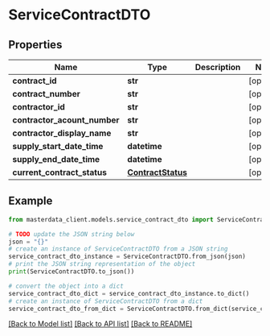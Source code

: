 # ServiceContractDTO


## Properties

Name | Type | Description | Notes
------------ | ------------- | ------------- | -------------
**contract_id** | **str** |  | [optional] 
**contract_number** | **str** |  | [optional] 
**contractor_id** | **str** |  | [optional] 
**contractor_acount_number** | **str** |  | [optional] 
**contractor_display_name** | **str** |  | [optional] 
**supply_start_date_time** | **datetime** |  | [optional] 
**supply_end_date_time** | **datetime** |  | [optional] 
**current_contract_status** | [**ContractStatus**](ContractStatus.md) |  | [optional] 

## Example

```python
from masterdata_client.models.service_contract_dto import ServiceContractDTO

# TODO update the JSON string below
json = "{}"
# create an instance of ServiceContractDTO from a JSON string
service_contract_dto_instance = ServiceContractDTO.from_json(json)
# print the JSON string representation of the object
print(ServiceContractDTO.to_json())

# convert the object into a dict
service_contract_dto_dict = service_contract_dto_instance.to_dict()
# create an instance of ServiceContractDTO from a dict
service_contract_dto_from_dict = ServiceContractDTO.from_dict(service_contract_dto_dict)
```
[[Back to Model list]](../README.md#documentation-for-models) [[Back to API list]](../README.md#documentation-for-api-endpoints) [[Back to README]](../README.md)


